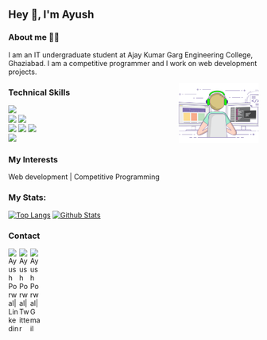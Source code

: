 ## Hey 👋, I'm Ayush

### About me :raising_hand_man:

I am an IT undergraduate student at Ajay Kumar Garg Engineering College, Ghaziabad. I am a competitive programmer and I work on web development projects.

<img align="right" src="https://github.com/ManishShah120/ManishShah120/blob/master/coding-freak.gif" width="32%"/>

### Technical Skills

<img src="https://img.shields.io/badge/-django-black?style=flat&logo=django">  <br />
<img src="https://img.shields.io/badge/-C%20&%20C++-659ad2?style=flat&logo=c%2B%2B&logoColor=ffffff"> <img src="https://img.shields.io/badge/-Python%203-black?style=flat&logo=python&logoColor=white"> <br />
<img src = "https://img.shields.io/badge/-HTML5-E34F26?style=flat&logo=html5&logoColor=white"> <img src = "https://img.shields.io/badge/-CSS3-1572B6?style=flat&logo=css3&logoColor=white"> 
<img src="https://img.shields.io/badge/-Bootstrap-563D7C?style=flat&logo=bootstrap&logoColor=white"> <br />
<img src="https://img.shields.io/badge/-Problem%20Solving-ffa804?style=flat">  <br />


### My Interests

Web development | Competitive Programming

### My Stats:
[![Top Langs](https://github-readme-stats.vercel.app/api/top-langs/?username=porwalayush&count_private=true&show_icons=true&theme=radical&layout=compact)]() [![Github Stats](https://github-readme-stats.vercel.app/api?username=porwalayush&show_icons=true&include_all_commits=true&theme=radical)]()

### Contact

<a href="https://www.linkedin.com/in/ayush-porwal-85aa86175">
  <img align="left" alt="Ayush Porwal|Linkedin" width="22px" src="https://cdn.jsdelivr.net/npm/simple-icons@v3/icons/linkedin.svg" />
</a>
<a href="https://twitter.com/ayushporwal3843">
  <img align="left" alt="Ayush Porwal| Twitter" width="22px" src="https://cdn.jsdelivr.net/npm/simple-icons@v3/icons/twitter.svg" />
</a>
<a href="mailto:ayushporwal3843@gmail.com">
  <img align="left" alt="Ayush Porwal| Gmail" width="22px" src="https://cdn.jsdelivr.net/npm/simple-icons@v3/icons/gmail.svg" />
</a>
